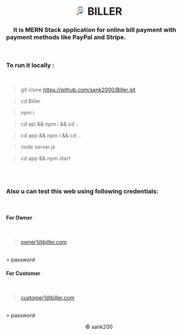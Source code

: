 <h1 align="center">
 <img src="./app/public/images/bill.png" alt="logo" width="25px" />
 BILLER
</h1>

### &nbsp;&nbsp;&nbsp;&nbsp; It is **MERN Stack** application for online bill payment with payment methods like PayPal and Stripe.

<br />

### To run it locally :

<br />

> git clone https://github.com/sank2000/Biller.git

> cd Biller

> npm i

> cd api && npm i && cd ..

> cd app && npm i && cd ..

> node server.js

> cd app && npm start

<br />
<br />

### Also u can test this web using following credentials:

<br />

#### For Owner

<br />

> owner1@biller.com 
<br/>
> password

<br />

#### For Customer

<br />

> customer1@biller.com 
<br />
> password

<p align="center" >
&copy; sank200</p>

